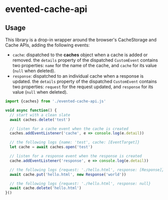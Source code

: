 # evented-cache-api

## Usage

This library is a drop-in wrapper around the browser's CacheStorage and Cache APIs, adding the following events:

- `cache`: dispatched to the **caches** object when a cache is added or removed. the `details` property of the dispatched `CustomEvent` contains two properties: `name` for the name of the cache, and `cache` for its value (`null` when deleted).
- `response`: dispatched to an individual cache when a response is updated. the `details` property of the dispatched `CustomEvent` contains two properties: `request` for the request updated, and `response` for its value (`null` when deleted).

```js
import {caches} from './evented-cache-api.js'

void async function() {
  // start with a clean slate
  await caches.delete('test')

  // listen for a cache event when the cache is created
  caches.addEventListener('cache', e => console.log(e.detail))

  // the following logs {name: 'test', cache: [EventTarget]}
  let cache = await caches.open('test')

  // listen for a response event when the response is created
  cache.addEventListener('response', e => console.log(e.detail))

  // the following logs {request: './hello.html', response: [Response]}
  await cache.put('hello.html', new Response('world'))

  // the following logs {request: './hello.html', response: null}
  await cache.delete('hello.html')
}()
```
